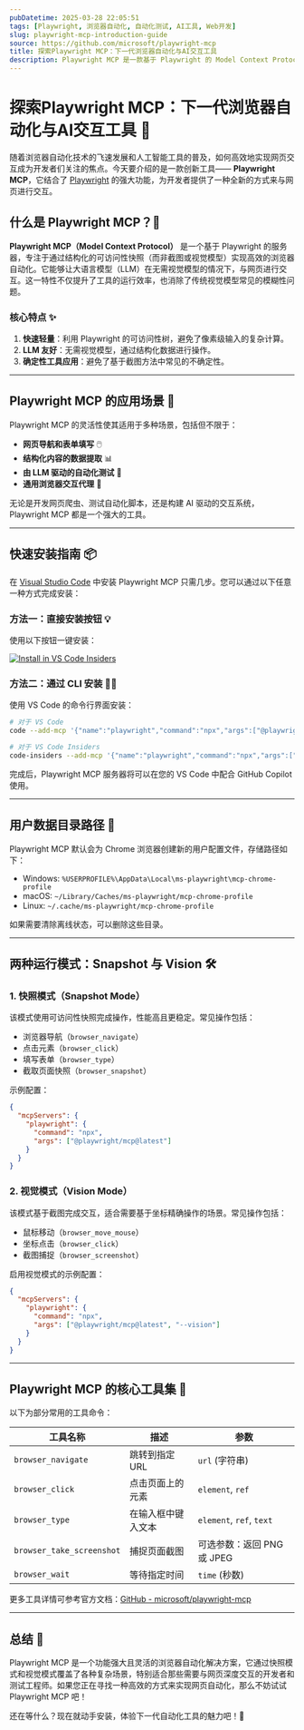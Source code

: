```yaml
---
pubDatetime: 2025-03-28 22:05:51
tags: [Playwright, 浏览器自动化, 自动化测试, AI工具, Web开发]
slug: playwright-mcp-introduction-guide
source: https://github.com/microsoft/playwright-mcp
title: 探索Playwright MCP：下一代浏览器自动化与AI交互工具
description: Playwright MCP 是一款基于 Playwright 的 Model Context Protocol 服务器，提供快速、轻量级且适合 LLM 的浏览器自动化能力。本文详细介绍其功能特点、安装指南及使用方法，助力开发者优化网页交互流程。
---
```


# 探索Playwright MCP：下一代浏览器自动化与AI交互工具 🚀

随着浏览器自动化技术的飞速发展和人工智能工具的普及，如何高效地实现网页交互成为开发者们关注的焦点。今天要介绍的是一款创新工具—— **Playwright MCP**，它结合了 [Playwright](https://playwright.dev/) 的强大功能，为开发者提供了一种全新的方式来与网页进行交互。

## 什么是 Playwright MCP？🤔

**Playwright MCP（Model Context Protocol）** 是一个基于 Playwright 的服务器，专注于通过结构化的可访问性快照（而非截图或视觉模型）实现高效的浏览器自动化。它能够让大语言模型（LLM）在无需视觉模型的情况下，与网页进行交互。这一特性不仅提升了工具的运行效率，也消除了传统视觉模型常见的模糊性问题。

### 核心特点 ✨

1. **快速轻量**：利用 Playwright 的可访问性树，避免了像素级输入的复杂计算。
2. **LLM 友好**：无需视觉模型，通过结构化数据进行操作。
3. **确定性工具应用**：避免了基于截图方法中常见的不确定性。

---

## Playwright MCP 的应用场景 🔧

Playwright MCP 的灵活性使其适用于多种场景，包括但不限于：

- **网页导航和表单填写** 🖱️
- **结构化内容的数据提取** 📊
- **由 LLM 驱动的自动化测试** 🧪
- **通用浏览器交互代理** 🤖

无论是开发网页爬虫、测试自动化脚本，还是构建 AI 驱动的交互系统，Playwright MCP 都是一个强大的工具。

---

## 快速安装指南 📦

在 [Visual Studio Code](https://code.visualstudio.com/) 中安装 Playwright MCP 只需几步。您可以通过以下任意一种方式完成安装：

### 方法一：直接安装按钮 💡

使用以下按钮一键安装：

[![Install in VS Code Insiders](https://camo.githubusercontent.com/3b0d6acf63711603a87d99bd158c078b55e28dcdd9a05f22bd64abf6a5d1195d/68747470733a2f2f696d672e736869656c64732e696f2f62616467652f56535f436f64655f496e7369646572732d56535f436f64655f496e7369646572733f7374796c653d666c61742d737175617265266c6162656c3d496e7374616c6c25323053657276657226636f6c6f723d323462666135)](https://insiders.vscode.dev/redirect?url=vscode-insiders%3Amcp%2Finstall%3F%257B%2522name%2522%253A%2522playwright%2522%252C%2522command%2522%253A%2522npx%2522%252C%2522args%2522%253A%255B%2522-y%2522%252C%2522%2540playwright%252Fmcp%2540latest%2522%255D%257D)

### 方法二：通过 CLI 安装 👨‍💻

使用 VS Code 的命令行界面安装：

```bash
# 对于 VS Code
code --add-mcp '{"name":"playwright","command":"npx","args":["@playwright/mcp@latest"]}'

# 对于 VS Code Insiders
code-insiders --add-mcp '{"name":"playwright","command":"npx","args":["@playwright/mcp@latest"]}'
```

完成后，Playwright MCP 服务器将可以在您的 VS Code 中配合 GitHub Copilot 使用。

---

## 用户数据目录路径 📂

Playwright MCP 默认会为 Chrome 浏览器创建新的用户配置文件，存储路径如下：

- Windows: `%USERPROFILE%\AppData\Local\ms-playwright\mcp-chrome-profile`
- macOS: `~/Library/Caches/ms-playwright/mcp-chrome-profile`
- Linux: `~/.cache/ms-playwright/mcp-chrome-profile`

如果需要清除离线状态，可以删除这些目录。

---

## 两种运行模式：Snapshot 与 Vision 🛠️

### 1. 快照模式（Snapshot Mode）

该模式使用可访问性快照完成操作，性能高且更稳定。常见操作包括：

- 浏览器导航（`browser_navigate`）
- 点击元素（`browser_click`）
- 填写表单（`browser_type`）
- 截取页面快照（`browser_snapshot`）

示例配置：

```json
{
  "mcpServers": {
    "playwright": {
      "command": "npx",
      "args": ["@playwright/mcp@latest"]
    }
  }
}
```

### 2. 视觉模式（Vision Mode）

该模式基于截图完成交互，适合需要基于坐标精确操作的场景。常见操作包括：

- 鼠标移动（`browser_move_mouse`）
- 坐标点击（`browser_click`）
- 截图捕捉（`browser_screenshot`）

启用视觉模式的示例配置：

```json
{
  "mcpServers": {
    "playwright": {
      "command": "npx",
      "args": ["@playwright/mcp@latest", "--vision"]
    }
  }
}
```

---

## Playwright MCP 的核心工具集 📜

以下为部分常用的工具命令：

| 工具名称                  | 描述               | 参数                       |
| ------------------------- | ------------------ | -------------------------- |
| `browser_navigate`        | 跳转到指定 URL     | `url` (字符串)             |
| `browser_click`           | 点击页面上的元素   | `element`, `ref`           |
| `browser_type`            | 在输入框中键入文本 | `element`, `ref`, `text`   |
| `browser_take_screenshot` | 捕捉页面截图       | 可选参数：返回 PNG 或 JPEG |
| `browser_wait`            | 等待指定时间       | `time` (秒数)              |

更多工具详情可参考官方文档：[GitHub - microsoft/playwright-mcp](https://github.com/microsoft/playwright-mcp)

---

## 总结 🎯

Playwright MCP 是一个功能强大且灵活的浏览器自动化解决方案，它通过快照模式和视觉模式覆盖了各种复杂场景，特别适合那些需要与网页深度交互的开发者和测试工程师。如果您正在寻找一种高效的方式来实现网页自动化，那么不妨试试 Playwright MCP 吧！

还在等什么？现在就动手安装，体验下一代自动化工具的魅力吧！🎉
